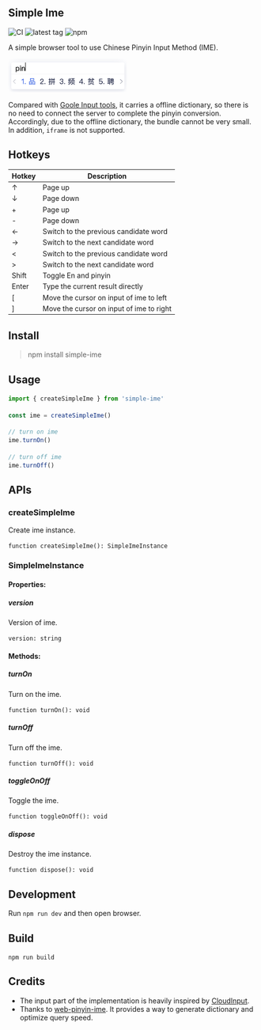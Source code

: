 ## Simple Ime

![CI](https://github.com/nieyuyao/simple-ime/workflows/CI/badge.svg)
![latest tag](https://badgen.net/github/release/nieyuyao/simple-ime)
![npm](https://img.shields.io/npm/v/simple-ime.svg)

A simple browser tool to use Chinese Pinyin Input Method (IME).

<img src="./public/demo.png" width="240" />

Compared with [Goole Input tools](https://www.google.com/inputtools/try/), it carries a offline dictionary, so there is no need to connect the server to complete the pinyin conversion.
Accordingly, due to the offline dictionary, the bundle cannot be very small. In addition, `iframe` is not supported.

## Hotkeys

| Hotkey | Description |
| --- | --- |
| ↑ | Page up |
| ↓ | Page down |
| + | Page up |
| - | Page down |
| ← | Switch to the previous candidate word |
| → | Switch to the next candidate word  |
| < | Switch to the previous candidate word  |
| > | Switch to the next candidate word  |
| Shift | Toggle En and pinyin |
| Enter | Type the current result directly |
| [ | Move the cursor on input of ime to left |
| ] |  Move the cursor on input of ime to right |

## Install

> npm install simple-ime

## Usage

```js
import { createSimpleIme } from 'simple-ime'

const ime = createSimpleIme()

// turn on ime
ime.turnOn()

// turn off ime
ime.turnOff()
```

## APIs

### createSimpleIme

Create ime instance.

`function createSimpleIme(): SimpleImeInstance`

### SimpleImeInstance

#### Properties:

##### version

Version of ime.

`version: string`

#### Methods:

##### turnOn

Turn on the ime.

`function turnOn(): void`

##### turnOff

Turn off the ime.

`function turnOff(): void`

##### toggleOnOff

Toggle the ime.

`function toggleOnOff(): void`

##### dispose

Destroy the ime instance.

`function dispose(): void`

## Development

Run `npm run dev` and then open browser.

## Build

```shell
npm run build
```

## Credits

- The input part of the implementation is heavily inspired by [CloudInput](https://github.com/mzhangdev/CloudInput).
- Thanks to [web-pinyin-ime](https://github.com/dongyuwei/web-pinyin-ime). It provides a way to generate dictionary and optimize query speed.